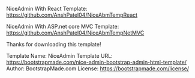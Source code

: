 
NiceAdmin With React Template:
<a>https://github.com/AnshPatel04/NiceAbmTempReact</a>

NiceAdmin With ASP.net core MVC Template:
<a>https://github.com/AnshPatel04/NiceAbmTempNetMVC</a>


Thanks for downloading this template!

Template Name: NiceAdmin Template URL: https://bootstrapmade.com/nice-admin-bootstrap-admin-html-template/
Author: BootstrapMade.com
License: https://bootstrapmade.com/license/

